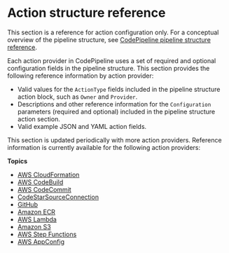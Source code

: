 # Action structure reference<a name="action-reference"></a>

This section is a reference for action configuration only\. For a conceptual overview of the pipeline structure, see [CodePipeline pipeline structure reference](reference-pipeline-structure.md)\.

Each action provider in CodePipeline uses a set of required and optional configuration fields in the pipeline structure\. This section provides the following reference information by action provider:
+ Valid values for the `ActionType` fields included in the pipeline structure action block, such as `Owner` and `Provider`\.
+ Descriptions and other reference information for the `Configuration` parameters \(required and optional\) included in the pipeline structure action section\.
+ Valid example JSON and YAML action fields\.

This section is updated periodically with more action providers\. Reference information is currently available for the following action providers:

**Topics**
+ [AWS CloudFormation](action-reference-CloudFormation.md)
+ [AWS CodeBuild](action-reference-CodeBuild.md)
+ [AWS CodeCommit](action-reference-CodeCommit.md)
+ [CodeStarSourceConnection](action-reference-CodestarConnectionSource.md)
+ [GitHub](action-reference-GitHub.md)
+ [Amazon ECR](action-reference-ECR.md)
+ [AWS Lambda](action-reference-Lambda.md)
+ [Amazon S3](action-reference-S3.md)
+ [AWS Step Functions](action-reference-StepFunctions.md)
+ [AWS AppConfig](action-reference-AppConfig.md)